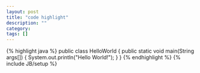 ```yaml
---
layout: post
title: "code highlight"
description: ""
category: 
tags: []
---
```

{% highlight java %}
public class HelloWorld {
    public static void main(String args[]) {
      System.out.println("Hello World!");
    }
}
{% endhighlight %}
{% include JB/setup %}
